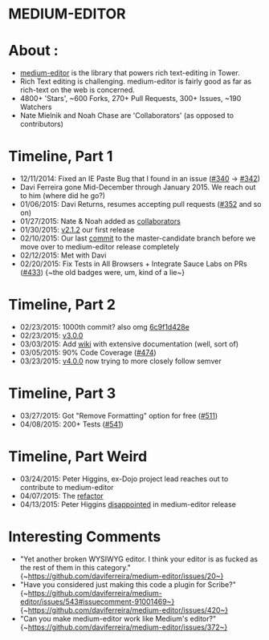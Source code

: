 MEDIUM-EDITOR
=============


About :
=======

* [medium-editor](https://github.com/daviferreira/medium-editor) is the library that powers rich text-editing in Tower.
* Rich Text editing is challenging. medium-editor is fairly good as far as rich-text on the web is concerned.
* 4800+ 'Stars', ~600 Forks, 270+ Pull Requests, 300+ Issues, ~190 Watchers
* Nate Mielnik and Noah Chase are 'Collaborators' (as opposed to contributors)


Timeline, Part 1
================

* 12/11/2014:  Fixed an IE Paste Bug that I found in an issue ([#340](https://github.com/daviferreira/medium-editor/issues/340) -> [#342](https://github.com/daviferreira/medium-editor/issues/342))
* Davi Ferreira gone Mid-December through January 2015. We reach out to him (where did he go?)
* 01/06/2015: Davi Returns, resumes accepting pull requests ([#352](https://github.com/daviferreira/medium-editor/issues/352) and so on)
* 01/27/2015: Nate & Noah added as [collaborators](https://github.com/daviferreira/medium-editor/commit/07641a41b8bd9499b8fa5f52d516979a249e5781)
* 01/30/2015: [v2.1.2](https://github.com/daviferreira/medium-editor/releases/tag/2.1.2) our first release
* 02/10/2015: Our last [commit](https://github.com/nchase/medium-editor/commit/30f4251ed7ab6f026492dcc17a50eab691a50ef8) to the master-candidate branch before we move over to medium-editor release completely
* 02/12/2015: Met with Davi
* 02/20/2015: Fix Tests in All Browsers + Integrate Sauce Labs on PRs ([#433](https://github.com/daviferreira/medium-editor/issues/433))
{~the old badges were, um, kind of a lie~}


Timeline, Part 2
================

* 02/23/2015: 1000th commit? also omg [6c9f1d428e](https://github.com/daviferreira/medium-editor/commit/6c9f1d428e32eca15f897ae5d02afa50ecc6c2f8)
* 02/23/2015: [v3.0.0](https://github.com/daviferreira/medium-editor/releases/tag/3.0.0)
* 03/03/2015: Add [wiki](https://github.com/daviferreira/medium-editor/wiki) with extensive documentation (well, sort of)
* 03/05/2015: 90% Code Coverage ([#474](https://github.com/daviferreira/medium-editor/issues/474))
* 03/23/2015: [v4.0.0](https://github.com/daviferreira/medium-editor/releases/tag/4.0.0) now trying to more closely follow semver


Timeline, Part 3
================

* 03/27/2015: Got "Remove Formatting" option for free ([#511](https://github.com/daviferreira/medium-editor/issues/511))
* 04/08/2015: 200+ Tests ([#541](https://github.com/daviferreira/medium-editor/issues/541))


Timeline, Part Weird
====================

* 03/24/2015: Peter Higgins, ex-Dojo project lead reaches out to contribute to medium-editor
* 04/07/2015: The [refactor](https://github.com/daviferreira/medium-editor/compare/master...phiggins42:refactor)
* 04/13/2015: Peter Higgins [disappointed](https://github.com/daviferreira/medium-editor/pull/554#issuecomment-92539472) in medium-editor release


Interesting Comments
====================

* "Yet another broken WYSIWYG editor. I think your editor is as fucked as the rest of them in this category." {~https://github.com/daviferreira/medium-editor/issues/20~}
* "Have you considered just making this code a plugin for Scribe?"
{~https://github.com/daviferreira/medium-editor/issues/543#issuecomment-91001469~}
{~https://github.com/daviferreira/medium-editor/issues/420~}
* "Can you make medium-editor work like Medium's editor?"
{~https://github.com/daviferreira/medium-editor/issues/372~}
